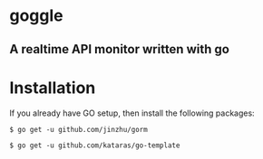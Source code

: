 # goggle
A realtime API monitor written with go
---------------------------------------

# Installation

If you already have GO setup, then install the following packages:

`$ go get -u github.com/jinzhu/gorm`

`$ go get -u github.com/kataras/go-template`


